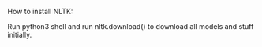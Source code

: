 How to install NLTK:

Run python3 shell and run nltk.download() to download all models and stuff initially.